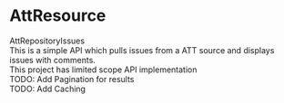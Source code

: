 # AttResource
AttRepositoryIssues <br />
This is a simple API which pulls issues from a ATT source and displays issues with comments. <br />
This project has limited scope API implementation  <br />
TODO: Add Pagination for results <br />
TODO: Add Caching <br />



